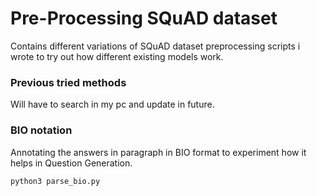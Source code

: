 # Pre-Processing SQuAD dataset

Contains different variations of SQuAD dataset preprocessing scripts i wrote to try out how different existing models work.

### Previous tried methods
Will have to search in my pc and update in future.
### BIO notation 
Annotating the answers in paragraph in BIO format to experiment how it helps in Question Generation. 

```sh
python3 parse_bio.py
```

